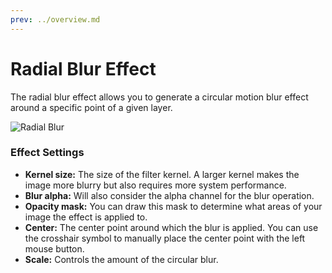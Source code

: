 ```yaml
---
prev: ../overview.md
---
```

# Radial Blur Effect

The radial blur effect allows you to generate a circular motion blur effect around a specific point of a given layer.

![Radial Blur](/img/effects/Radial_Blur.gif)

### Effect Settings

* **Kernel size:** The size of the filter kernel. A larger kernel makes the image more blurry but also requires more system performance.
* **Blur alpha:** Will also consider the alpha channel for the blur operation.
* **Opacity mask:** You can draw this mask to determine what areas of your image the effect is applied to.
* **Center:** The center point around which the blur is applied. You can use the crosshair symbol to manually place the center point with the left mouse button.
* **Scale:** Controls the amount of the circular blur.